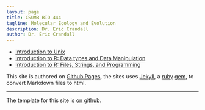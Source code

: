 ```yaml
---
layout: page
title: CSUMB BIO 444
tagline: Molecular Ecology and Evolution
description: Dr. Eric Crandall
author: Dr. Eric Crandall
---
```



- [Introduction to Unix](./lessons/unix/introduction_to_unix.html)
- [Introduction to R: Data types and Data Manipulation ](./lessons/R/R_objects_data_manipulation.html)
- [Introduction to R: Files, Strings, and Programming ](./lessons/R/R_files_strings_programming.html)



This site is authored on [Github Pages](https://pages.github.com), the sites uses [Jekyll](https://jekyllrb.com/), a
[ruby](https://www.ruby-lang.org/en/) [gem](https://rubygems.org/), to
convert Markdown files to html.


---

The template for this site is [on github](https://github.com/kbroman/simple_site).

